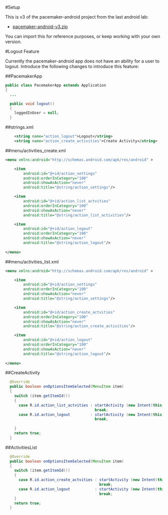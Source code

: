 #Setup

This is v3 of the pacemaker-android project from the last android lab:

- [pacemaker-android-v3.zip](./archives/pacemaker-android-v3.zip)

You can import this for reference purposes, or keep working with your own version.

#Logout Feature

Currently the pacemaker-android app does not have an ability for a user to logout. Introduce the following changes to introduce this feature:

##PacemakerApp

~~~java
public class PacemakerApp extends Application
{
  ...

  public void logout()
  {
    loggedInUser = null;
  }
~~~

##strings.xml

~~~xml
    <string name="action_logout">Logout</string>
    <string name="action_create_activities">Create Activity</string>
~~~

##menu/activities_create.xml

~~~xml
<menu xmlns:android="http://schemas.android.com/apk/res/android" >

    <item
        android:id="@+id/action_settings"
        android:orderInCategory="100"
        android:showAsAction="never"
        android:title="@string/action_settings"/>

    <item
        android:id="@+id/action_list_actvities"
        android:orderInCategory="100"
        android:showAsAction="never"
        android:title="@string/action_list_activities"/>

    <item
        android:id="@+id/action_logout"
        android:orderInCategory="100"
        android:showAsAction="never"
        android:title="@string/action_logout"/>        
    
</menu>

~~~

##menu/activities_list.xml

~~~xml
<menu xmlns:android="http://schemas.android.com/apk/res/android" >

    <item
        android:id="@+id/action_settings"
        android:orderInCategory="100"
        android:showAsAction="never"
        android:title="@string/action_settings"/>

    <item
        android:id="@+id/action_create_actvities"
        android:orderInCategory="100"
        android:showAsAction="never"
        android:title="@string/action_create_activities"/>

    <item
        android:id="@+id/action_logout"
        android:orderInCategory="100"
        android:showAsAction="never"
        android:title="@string/action_logout"/>        
    
</menu>
~~~


##CreateActivity

~~~java
  @Override
  public boolean onOptionsItemSelected(MenuItem item)
  {
    switch (item.getItemId())
    {
      case R.id.action_list_actvities : startActivity (new Intent(this, ActivitiesList.class));
                                        break;                            
      case R.id.action_logout         : startActivity (new Intent(this, Welcome.class));
                                        break;     
    
    }
    return true;
  }
~~~  


##ActivitiesList

~~~java
  @Override
  public boolean onOptionsItemSelected(MenuItem item)
  {
    switch (item.getItemId())
    {
      case R.id.action_create_actvities : startActivity (new Intent(this, CreateActivity.class));
                                          break;                            
      case R.id.action_logout           : startActivity (new Intent(this, Welcome.class));
                                          break;     
    }
    return true;
  }
~~~